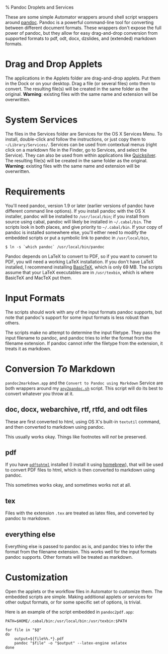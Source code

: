 % Pandoc Droplets and Services

These are some simple Automator wrappers around shell script wrappers
around [pandoc][]. Pandoc is a powerful command-line tool for converting
between different document formats. These wrappers don't expose the full
power of pandoc, but they allow for easy drag-and-drop conversion from
supported formats to pdf, odt, docx, dzslides, and (extended) markdown
formats.

Drag and Drop Applets
=====================

The applications in the Applets folder are drag-and-drop applets. Put
them in the Dock or on your desktop. Drag a file (or several files) onto
them to convert. The resulting file(s) will be created in the same
folder as the original. **Warning**: existing files with the same name
and extension will be overwritten.

System Services
===============

The files in the Services folder are Services for the OS X Services
Menu. To install, double-click and follow the instructions, or just copy
them to `~/Library/Services/`. Services can be used from contextual
menus (right click on a markdown file in the Finder, go to Services, and
select the Service). They can also be used from within applications like
[Quicksilver][]. The resulting file(s) will be created in the same
folder as the original. **Warning**: existing files with the same name
and extension will be overwritten.

Requirements
============

You'll need pandoc, version 1.9 or later (earlier versions of pandoc
have different command line options). If you install pandoc with the OS
X installer, pandoc will be installed to `/usr/local/bin`; if you
install from source using cabal, pandoc will likely be installed in
`~/.cabal/bin`. The scripts look in both places, and give priority to
`~/.cabal/bin`. If your copy of pandoc is installed somewhere else,
you'll either need to modify the embedded scripts or put a symbolic link
to pandoc in `/usr/local/bin`,

    $ ln -s `which pandoc` /usr/local/bin/pandoc

Pandoc depends on LaTeX to convert to PDF, so if you want to convert to
PDF, you will need a working LaTeX installation. If you don't have LaTeX
installed, I recommend installing [BasicTeX][], which is only 69 MB. The
scripts assume that your LaTeX executables are in `/usr/texbin`, which
is where BasicTeX and MacTeX put them.

Input Formats
=============

The scripts should work with any of the input formats pandoc supports,
but note that pandoc's support for some input formats is less robust
than others.

The scripts make no attempt to determine the input filetype. They pass
the input filename to pandoc, and pandoc tries to infer the format from
the filename extension. If pandoc cannot infer the filetype from the
extension, it treats it as markdown.

Conversion *To* Markdown
========================

`pandoc2markdown.app` and the `Convert to Pandoc using Markdown` Service
are both wrappers around my [`any2pandoc.sh`][] script. This script will
do its best to convert whatever you throw at it.

doc, docx, webarchive, rtf, rtfd, and odt files
-----------------------------------------------

These are first converted to html, using OS X's built-in `textutil`
command, and then converted to markdown using pandoc.

This usually works okay. Things like footnotes will *not* be preserved.

pdf
---

If you have [`pdftohtml`][] installed (I install it using [homebrew][]),
that will be used to convert PDF files to html, which is then converted
to markdown using pandoc.

This sometimes works okay, and sometimes works not at all.

tex
---

Files with the extension `.tex` are treated as latex files, and
converted by pandoc to markdown.

everything else
---------------

Everything else is passed to pandoc as is, and pandoc tries to infer the
format from the filename extension. This works well for the input
formats pandoc supports. Other formats will be treated as markdown.

Customization
=============

Open the applets or the workflow files in Automator to customize them.
The embedded scripts are simple. Making additional applets or services
for other output formats, or for some specific set of options, is
trivial.

Here is an example of the script embedded in `pandoc2pdf.app`:

~~~~ {.bash}
PATH=$HOME/.cabal/bin:/usr/local/bin:/usr/texbin:$PATH

for file in "$@"
do
    output=${file%%.*}.pdf
    pandoc "$file" -o "$output" --latex-engine xelatex
done
~~~~

  [pandoc]: http://johnmacfarlane.net/pandoc/
  [Quicksilver]: http://qsapp.com
  [BasicTeX]: http://www.tug.org/mactex/morepackages.html
  [`any2pandoc.sh`]: https://gist.github.com/1181510
  [`pdftohtml`]: http://pdftohtml.sourceforge.net/
  [homebrew]: http://mxcl.github.com/homebrew/
